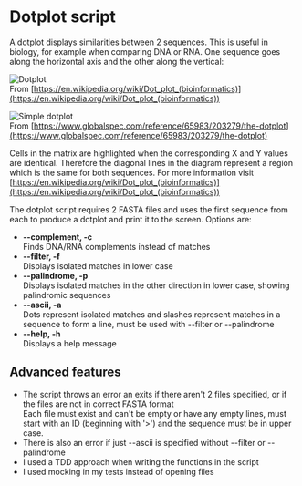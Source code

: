 # Dotplot script

A dotplot displays similarities between 2 sequences. This is useful in biology, for example when comparing DNA or RNA. One sequence goes along the horizontal axis and the other along the vertical:


![Dotplot](https://upload.wikimedia.org/wikipedia/commons/thumb/3/33/Zinc-finger-dot-plot.png/310px-Zinc-finger-dot-plot.png)  
From [https://en.wikipedia.org/wiki/Dot_plot_(bioinformatics)](https://en.wikipedia.org/wiki/Dot_plot_(bioinformatics))


![Simple dotplot](https://images.books24x7.com/bookimages/id_4302/fig180_02.jpg)  
From [https://www.globalspec.com/reference/65983/203279/the-dotplot](https://www.globalspec.com/reference/65983/203279/the-dotplot)


Cells in the matrix are highlighted when the corresponding X and Y values are identical. Therefore the diagonal lines in the diagram represent a region which is the same for both sequences. For more information visit [https://en.wikipedia.org/wiki/Dot_plot_(bioinformatics)](https://en.wikipedia.org/wiki/Dot_plot_(bioinformatics))


The dotplot script requires 2 FASTA files and uses the first sequence from each to produce a dotplot and print it to the screen. Options are:
* **--complement, -c**  
  Finds DNA/RNA complements instead of matches
* **--filter, -f**  
  Displays isolated matches in lower case
* **--palindrome, -p**  
  Displays isolated matches in the other direction in lower case, showing palindromic sequences
* **--ascii, -a**  
  Dots represent isolated matches and slashes represent matches in a sequence to form a line, must be used with --filter or --palindrome
* **--help, -h**  
  Displays a help message


## Advanced features

* The script throws an error an exits if there aren't 2 files specified, or if the files are not in correct FASTA format  
  Each file must exist and can't be empty or have any empty lines, must start with an ID (beginning with '>') and the sequence must be in upper case.
* There is also an error if just --ascii is specified without --filter or --palindrome  
* I used a TDD approach when writing the functions in the script  
* I used mocking in my tests instead of opening files
